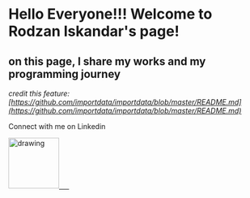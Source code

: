 # Hello Everyone!!! Welcome to Rodzan Iskandar's page!

## on this page, I share my works and my programming journey

*credit this feature: [https://github.com/importdata/importdata/blob/master/README.md](https://github.com/importdata/importdata/blob/master/README.md)*

Connect with me on Linkedin

<a href="https://www.linkedin.com/in/iskandarodzan/"><img src="https://res.cloudinary.com/importdata/image/upload/v1595012354/linkedin_t9qiwy.png" alt="drawing" width="100"/> &nbsp;&nbsp;&nbsp;&nbsp;



  
<!---
RodzanIskandar/RodzanIskandar is a ✨ special ✨ repository because its `README.md` (this file) appears on your GitHub profile.
You can click the Preview link to take a look at your changes.
--->
